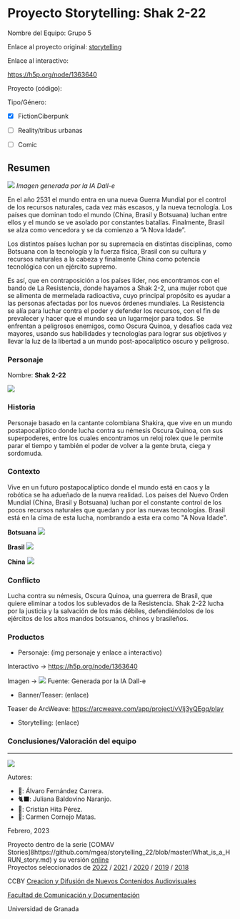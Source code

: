 

# Proyecto Storytelling: Shak 2-22

Nombre del Equipo: Grupo 5

Enlace al proyecto original: [storytelling](https://github.com/julsbana/storytelling) 
 
Enlace al interactivo: 

https://h5p.org/node/1363640
 
 
Proyecto (código): 

Tipo/Género:  
- [x] FictionCiberpunk  
- [ ] Reality/tribus urbanas  
- [ ] Comic


## Resumen

![](https://github.com/julsbana/storytelling/blob/master/cyberpunk.jpg)
_Imagen generada por la IA Dall-e_

En el año 2531 el mundo entra en una nueva Guerra Mundial por el control de los recursos naturales, cada vez más escasos, y la nueva tecnología. Los países que dominan todo el mundo (China, Brasil y Botsuana) luchan entre ellos y el mundo se ve asolado por constantes batallas. Finalmente, Brasil se alza como vencedora y se da comienzo a “A Nova Idade”. 

Los distintos países luchan por su supremacía en distintas disciplinas, como Botsuana con la tecnología y la fuerza física, Brasil con su cultura y recursos naturales a la cabeza y finalmente China como potencia tecnológica con un ejército supremo. 

Es así, que en contraposición a los países líder, nos encontramos con el bando de La Resistencia, donde hayamos a Shak 2-2, una mujer robot que se alimenta de mermelada radioactiva, cuyo principal propósito es ayudar a las personas afectadas por los nuevos órdenes mundiales. La Resistencia se alía para luchar contra el poder y defender los recursos, con el fin de prevalecer y hacer que el mundo sea un lugarmejor para todos. Se enfrentan a peligrosos enemigos, como Oscura Quinoa, y desafíos cada vez mayores, usando sus habilidades y tecnologías para lograr sus objetivos y llevar la luz de la libertad a un mundo post-apocalíptico oscuro y peligroso.


### Personaje

Nombre: **Shak 2-22**

![](https://github.com/julsbana/storytelling/blob/master/shak222.jpg)

### Historia

Personaje basado en la cantante colombiana Shakira, que vive en un mundo postapocalíptico donde lucha contra su némesis Oscura Quinoa, con sus superpoderes, entre los cuales encontramos un reloj rolex que le permite parar el tiempo y también el poder de volver a la gente bruta, ciega y sordomuda. 

### Contexto

Vive en un futuro postapocalíptico donde el mundo está en caos y la robótica se ha adueñado de la nueva realidad. Los países del Nuevo Orden Mundial (China, Brasil y Botsuana) luchan por el constante control de los pocos recursos naturales que quedan y por las nuevas tecnologías. Brasil está en la cima de esta lucha, nombrando a esta era como "A Nova Idade".

**Botsuana**
![](https://github.com/julsbana/storytelling/blob/master/botsuana%20(2).jpg)

**Brasil**
![](https://github.com/julsbana/storytelling/blob/master/brasil.jpg)

**China**
![](https://github.com/julsbana/storytelling/blob/master/china.jpg)


### Conflicto 

Lucha contra su némesis, Oscura Quinoa, una guerrera de Brasil, que quiere eliminar a todos los sublevados de la Resistencia. 
Shak 2-22 lucha por la justicia y la salvación de los más débiles, defendiéndolos de los ejércitos de los altos mandos botsuanos, chinos y brasileños. 

### Productos

- Personaje: (img personaje y enlace a interactivo) 

Interactivo → https://h5p.org/node/1363640

Imagen → 
![](https://github.com/julsbana/storytelling/blob/master/shak2-22.jpg)
Fuente: Generada por la IA Dall-e

- Banner/Teaser:  (enlace) 
 
 Teaser de ArcWeave:
 https://arcweave.com/app/project/vVlj3yQEgq/play 

- Storytelling: (enlace) 




### Conclusiones/Valoración del equipo

------
![](https://upload.wikimedia.org/wikipedia/commons/thumb/6/62/CC-BY-SA-Andere_Wikis_%28v%29.svg/200px-CC-BY-SA-Andere_Wikis_%28v%29.svg.png)


Autores:  
<!---
Incluir lista de personas del grupo 
Se puede añadir enlace a página personal de github o lo que se quiera...(optativo)
-->

- 🕺: Álvaro Fernández Carrera.
- 🐈‍⬛: Juliana Baldovino Naranjo.
- 🍞: Cristian Hita Pérez.
- 🥘: Carmen Cornejo Matas.

<!---
Lista completa de emojis de markDown - https://gist.github.com/rxaviers/7360908) 
-->



Febrero, 2023

Proyecto dentro de la serie [COMAV Stories]8https://github.com/mgea/storytelling_22/blob/master/What_is_a_HRUN_story.md) y su versión [online](https://utopolis.ugr.es/media/HRUN/)  
Proyectos seleccionados de [2022](https://github.com/mgea/storytelling/blob/master/2022/readme.md) / [2021](https://github.com/mgea/storytelling/blob/master/2021/readme.md) / [2020](https://github.com/mgea/storytelling/blob/master/2020/readme.md)  / 
[2019](https://github.com/mgea/storytelling/blob/master/2019/readme.md) / [2018](https://github.com/mgea/storytelling/blob/master/2018/readme.md) 

CCBY [Creacion y Difusión de Nuevos Contenidos Audiovisuales](http://utopolis.ugr.es/medialab)

[Facultad de Comunicación y Documentación](http://fcd.ugr.es)

Universidad de Granada
